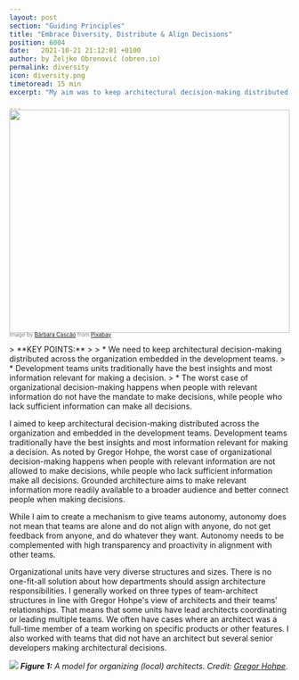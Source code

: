 ```yaml
---
layout: post
section: "Guiding Principles"
title: "Embrace Diversity, Distribute & Align Decisions"
position: 6004
date:   2021-10-21 21:12:01 +0100
author: by Željko Obrenović (obren.io)
permalink: diversity
icon: diversity.png
timetoread: 15 min
excerpt: "My aim was to keep architectural decision-making distributed across the organization embedded in the development teams. Development teams units traditionally have the best insights and most information relevant for making a decision. The worst case of organizational decision-making happens when people with relevant information do not have the mandate to make decisions, while people who lack sufficient information can make all decisions."

---
```

<img style="margin-top: -20px; width: 100%; height: 400px; object-fit: cover" 
     src="assets/images/arch/city-4991094_1920.jpg">
<div style="font-size: 70%; margin-top: -16px; color: grey; margin-bottom: 12px">
Image by <a href="https://pixabay.com/users/barbaracascao-15841899/?utm_source=link-attribution&amp;utm_medium=referral&amp;utm_campaign=image&amp;utm_content=4991094">Bárbara Cascão</a> from <a href="https://pixabay.com/?utm_source=link-attribution&amp;utm_medium=referral&amp;utm_campaign=image&amp;utm_content=4991094">Pixabay</a>
</div>
> **KEY POINTS:**
>
> * We need to keep architectural decision-making distributed across the organization embedded in the development teams. 
> * Development teams units traditionally have the best insights and most information relevant for making a decision. 
> * The worst case of organizational decision-making happens when people with relevant information do not have the mandate to make decisions, while people who lack sufficient information can make all decisions.


I aimed to keep architectural decision-making distributed across the organization and embedded in the development teams. Development teams traditionally have the best insights and most information relevant for making a decision. As noted by Gregor Hohpe, the worst case of organizational decision-making happens when people with relevant information are not allowed to make decisions, while people who lack sufficient information make all decisions. Grounded architecture aims to make relevant information more readily available to a broader audience and better connect people when making decisions.


While I aim to create a mechanism to give teams autonomy, autonomy does not mean that teams are alone and do not align with anyone, do not get feedback from anyone, and do whatever they want. Autonomy needs to be complemented with high transparency and proactivity in alignment with other teams. 

Organizational units have very diverse structures and sizes. There is no one-fit-all solution about how departments should assign architecture responsibilities. I generally worked on three types of team-architect structures in line with Gregor Hohpe's view of architects and their teams' relationships. That means that some units have lead architects coordinating or leading multiple teams. We often have cases where an architect was a full-time member of a team working on specific products or other features. I also worked with teams that did not have an architect but several senior developers making architectural decisions.

![](https://esilva.net/assets/team-architecture-topologies.png)
***Figure 1:** A model for organizing (local) architects. Credit: [Gregor Hohpe](https://architectelevator.com/architecture/organizing-architecture/).*
